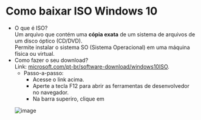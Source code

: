 <h1>Como baixar ISO Windows 10</h1>

- O que é ISO?
  <br>
  Um arquivo que contém uma <strong>cópia exata</strong> de um sistema de arquivos de um disco óptico (CD/DVD).
  <br>
  Permite instalar o sistema SO (Sistema Operacional) em uma máquina física ou virtual.
  <br>
- Como fazer o seu download?
  <br>
 Link: [microsoft.com/pt-br/software-download/windows10ISO](https://www.microsoft.com/pt-br/software-download/windows10ISO).
  <br>
    - Passo-a-passo:
      <ul>
        <li>Acesse o link acima.</li>
        <li>Aperte a tecla F12 para abrir as ferramentas de desenvolvedor no navegador.</li>
        <li>Na barra superiro, clique em
![image](https://github.com/user-attachments/assets/e974e4bc-ce75-4b93-b917-e7e23cc8c530)
        </li>
      </ul> 
      
